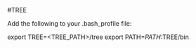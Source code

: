 #TREE

Add the following to your .bash_profile file:

export TREE=<TREE_PATH>/tree
export PATH=$PATH:$TREE/bin